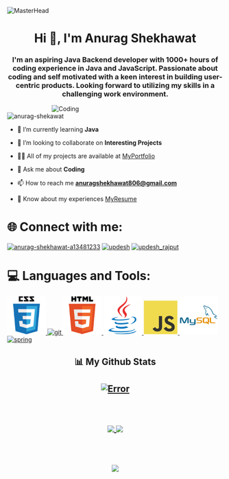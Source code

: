 ![MasterHead](https://img.freepik.com/premium-vector/back-end-developer-typographic-header-software-development_277904-18665.jpg?w=2000)
<h1 align="center">Hi 👋, I'm Anurag Shekhawat</h1>
<h3 align="center">I'm an aspiring Java Backend developer with 1000+ hours of coding experience in Java and JavaScript. Passionate about coding and self motivated with a keen interest in building user-centric products. Looking forward to utilizing my skills in a challenging work environment.</h3>
<img align="right" alt="Coding" width="400" src="https://www.codecorners.com/wp-content/uploads/2018/05/senior-front-end-developer-openings-1.gif">

<p align="left"> <img src="https://komarev.com/ghpvc/?username=anurag-shekawat&label=Profile%20views&color=0e75b6&style=flat" alt="anurag-shekawat" /> </p>

- 🌱 I’m currently learning **Java**

- 👯 I’m looking to collaborate on **Interesting Projects**

- 👨‍💻 All of my projects are available at [MyPortfolio](https://anurag-shekawat.github.io./)

- 💬 Ask me about **Coding**

- 📫 How to reach me **anuragshekhawat806@gmail.com**

- 📄 Know about my experiences [MyResume](https://drive.google.com/file/d/1uuO1_8aqfl3bp23uzOjcppcK-4b3LVGT/view?usp=sharing)

<!-- <h3 align="left">Connect with me:</h3> -->
# 🌐 Connect with me:
<p align="left">
<a href="https://linkedin.com/in/anurag-shekhawat-a13481233" target="blank"><img align="center" src="https://raw.githubusercontent.com/rahuldkjain/github-profile-readme-generator/master/src/images/icons/Social/linked-in-alt.svg" alt="anurag-shekhawat-a13481233" height="30" width="40" /></a>
<a href="https://www.hackerrank.com/anuragshekhawat2" target="blank"><img align="center" src="https://raw.githubusercontent.com/rahuldkjain/github-profile-readme-generator/master/src/images/icons/Social/hackerrank.svg" alt="updesh" height="40" width="50" /></a>
<a href="https://leetcode.com/anuragshekhawat806/" target="blank"><img align="center" src="https://raw.githubusercontent.com/rahuldkjain/github-profile-readme-generator/master/src/images/icons/Social/leet-code.svg" alt="updesh_rajput" height="40" width="50" /></a>
</p>

<!-- <h3 align="left">Languages and Tools:</h3> -->
# 💻 Languages and Tools:
<p align="left"> <a href="https://www.w3schools.com/css/" target="_blank" rel="noreferrer"> <img src="https://raw.githubusercontent.com/devicons/devicon/master/icons/css3/css3-original-wordmark.svg" alt="css3" width="90" height="90"/> </a> <a href="https://git-scm.com/" target="_blank" rel="noreferrer"> <img src="https://www.vectorlogo.zone/logos/git-scm/git-scm-icon.svg" alt="git" width="90" height="90"/> </a> <a href="https://www.w3.org/html/" target="_blank" rel="noreferrer"> <img src="https://raw.githubusercontent.com/devicons/devicon/master/icons/html5/html5-original-wordmark.svg" alt="html5" width="90" height="90"/> </a> <a href="https://www.java.com" target="_blank" rel="noreferrer"> <img src="https://raw.githubusercontent.com/devicons/devicon/master/icons/java/java-original.svg" alt="java" width="90" height="90"/> </a> <a href="https://developer.mozilla.org/en-US/docs/Web/JavaScript" target="_blank" rel="noreferrer"> <img src="https://raw.githubusercontent.com/devicons/devicon/master/icons/javascript/javascript-original.svg" alt="javascript" width="80" height="80"/> </a> <a href="https://www.mysql.com/" target="_blank" rel="noreferrer"> <img src="https://raw.githubusercontent.com/devicons/devicon/master/icons/mysql/mysql-original-wordmark.svg" alt="mysql" width="90" height="90"/> </a> <a href="https://spring.io/" target="_blank" rel="noreferrer"> <img src="https://www.vectorlogo.zone/logos/springio/springio-icon.svg" alt="spring" width="80" height="80"/> </a> </p>

<h2 align="center">📊 My Github Stats<h2>
  <p align="center"> <a href="https://github.com/ryo-ma/github-profile-trophy"><img src="https://github-profile-trophy.vercel.app/?username=Anurag-shekawat&theme=onedark" alt="Error" />
    </p>
    </br>
     <p align="center">
   <img align="center" src="https://github-readme-streak-stats.herokuapp.com/?user=Anurag-shekawat&theme=radical" width="48%" />
   <img align="center" src="https://github-readme-stats.vercel.app/api?username=Anurag-shekawat&show_icons=true&theme=radical" width="48%" />
  </p>
  

  </br>

  
  <p align="center">
   <img align="center" src="https://github-readme-stats.vercel.app/api/top-langs/?username=Anurag-shekawat&theme=radical&langs_count=8"  width="24%"/>
<!--    <img align="center" src="https://activity-graph.herokuapp.com/graph?username=Anurag-shekawat&theme=gruvbox&hide_border=true&area=true"  width="70%"/> -->
</p>
 
<br>
